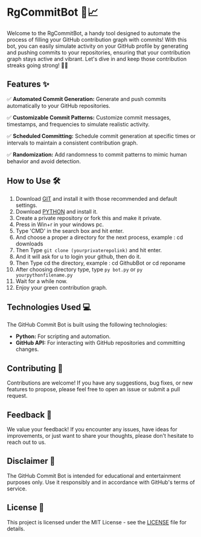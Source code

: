 # RgCommitBot 🤖📈

Welcome to the RgCommitBot, a handy tool designed to automate the process of filling your GitHub contribution graph with commits! With this bot, you can easily simulate activity on your GitHub profile by generating and pushing commits to your repositories, ensuring that your contribution graph stays active and vibrant. Let's dive in and keep those contribution streaks going strong! 💪🚀

## Features ✨

✅ **Automated Commit Generation:** Generate and push commits automatically to your GitHub repositories.

✅ **Customizable Commit Patterns:** Customize commit messages, timestamps, and frequencies to simulate realistic activity.

✅ **Scheduled Committing:** Schedule commit generation at specific times or intervals to maintain a consistent contribution graph.

✅ **Randomization:** Add randomness to commit patterns to mimic human behavior and avoid detection.

## How to Use 🛠️

1. Download [GIT](https://git-scm.com/download/win) and install it with those recommended and default settings.
2. Download [PYTHON](https://www.python.org/downloads/) and install it.
3. Create a private repository or fork this and make it private.
4. Press in Win+r in your windows pc.
5. Type 'CMD' in the search box and hit enter.
6. And choose a proper a directory for the next process, example : cd downloads
7. Then Type `git clone (yourprivaterepolink)` and hit enter.
8. And it will ask for u to login your github, then do it.
9. Then Type cd the directory, example : cd GithubBot or cd reponame
10. After choosing directory type, type `py bot.py` or `py yourpythonfilename.py`
11. Wait for a while now.
12. Enjoy your green contribution graph.

## Technologies Used 💻

The GitHub Commit Bot is built using the following technologies:

- **Python:** For scripting and automation.
- **GitHub API:** For interacting with GitHub repositories and committing changes.

## Contributing 🤝

Contributions are welcome! If you have any suggestions, bug fixes, or new features to propose, please feel free to open an issue or submit a pull request.

## Feedback 📝

We value your feedback! If you encounter any issues, have ideas for improvements, or just want to share your thoughts, please don't hesitate to reach out to us.

## Disclaimer 📣

The GitHub Commit Bot is intended for educational and entertainment purposes only. Use it responsibly and in accordance with GitHub's terms of service.

## License 📄

This project is licensed under the MIT License - see the [LICENSE](LICENSE) file for details.
